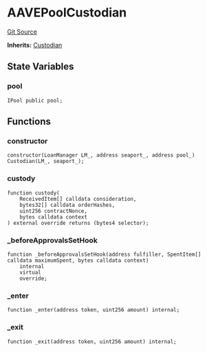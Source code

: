 # AAVEPoolCustodian
[Git Source](https://github.com/AstariaXYZ/starport/blob/e51acaefbeb55ecb95b59095c9d800c6e8ce36a5/src/custodians/AAVEPoolCustodian.sol)

**Inherits:**
[Custodian](/src/Custodian.sol/contract.Custodian.md)


## State Variables
### pool

```solidity
IPool public pool;
```


## Functions
### constructor


```solidity
constructor(LoanManager LM_, address seaport_, address pool_) Custodian(LM_, seaport_);
```

### custody


```solidity
function custody(
    ReceivedItem[] calldata consideration,
    bytes32[] calldata orderHashes,
    uint256 contractNonce,
    bytes calldata context
) external override returns (bytes4 selector);
```

### _beforeApprovalsSetHook


```solidity
function _beforeApprovalsSetHook(address fulfiller, SpentItem[] calldata maximumSpent, bytes calldata context)
    internal
    virtual
    override;
```

### _enter


```solidity
function _enter(address token, uint256 amount) internal;
```

### _exit


```solidity
function _exit(address token, uint256 amount) internal;
```

